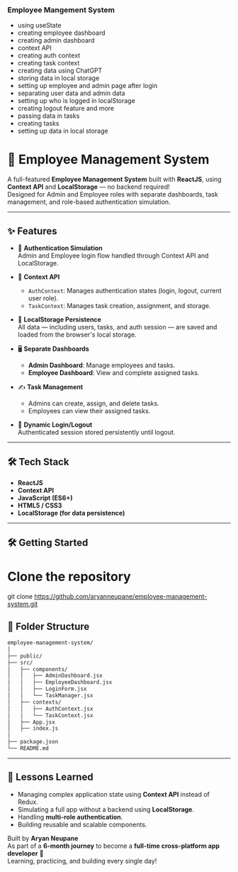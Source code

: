 ### Employee Mangement System 


- using useState
- creating employee dashboard
- creating admin dashboard
- context API
- creating auth context
- creating task context
- creating data using ChatGPT
- storing data in local storage
- setting up employee and admin page after login
- separating user data and admin data
- setting up who is logged in localStorage
- creating logout feature and more
- passing data in tasks
- creating tasks
- setting up data in local storage


# 🚀 Employee Management System

A full-featured **Employee Management System** built with **ReactJS**, using **Context API** and **LocalStorage** — no backend required!  
Designed for Admin and Employee roles with separate dashboards, task management, and role-based authentication simulation.

---

## ✨ Features

- 🔐 **Authentication Simulation**  
  Admin and Employee login flow handled through Context API and LocalStorage.
  
- 🧠 **Context API**  
  - `AuthContext`: Manages authentication states (login, logout, current user role).
  - `TaskContext`: Manages task creation, assignment, and storage.

- 💾 **LocalStorage Persistence**  
  All data — including users, tasks, and auth session — are saved and loaded from the browser's local storage.

- 🖥️ **Separate Dashboards**  
  - **Admin Dashboard**: Manage employees and tasks.
  - **Employee Dashboard**: View and complete assigned tasks.

- ✍️ **Task Management**  
  - Admins can create, assign, and delete tasks.
  - Employees can view their assigned tasks.

- 🔄 **Dynamic Login/Logout**  
  Authenticated session stored persistently until logout.

---

## 🛠️ Tech Stack

- **ReactJS**
- **Context API**
- **JavaScript (ES6+)**
- **HTML5 / CSS3**
- **LocalStorage (for data persistence)**

---

## 🛠️ Getting Started


# Clone the repository
git clone https://github.com/aryanneupane/employee-management-system.git



## 📂 Folder Structure

```bash
employee-management-system/
│
├── public/
├── src/
│   ├── components/
│   │   ├── AdminDashboard.jsx
│   │   ├── EmployeeDashboard.jsx
│   │   ├── LoginForm.jsx
│   │   └── TaskManager.jsx
│   ├── contexts/
│   │   ├── AuthContext.jsx
│   │   └── TaskContext.jsx
│   ├── App.jsx
│   ├── index.js
│
├── package.json
└── README.md
```

---

## 🧠 Lessons Learned

- Managing complex application state using **Context API** instead of Redux.
- Simulating a full app without a backend using **LocalStorage**.
- Handling **multi-role authentication**.
- Building reusable and scalable components.



Built by **Aryan Neupane**  
As part of a **6-month journey** to become a **full-time cross-platform app developer** 🚀  
Learning, practicing, and building every single day!

